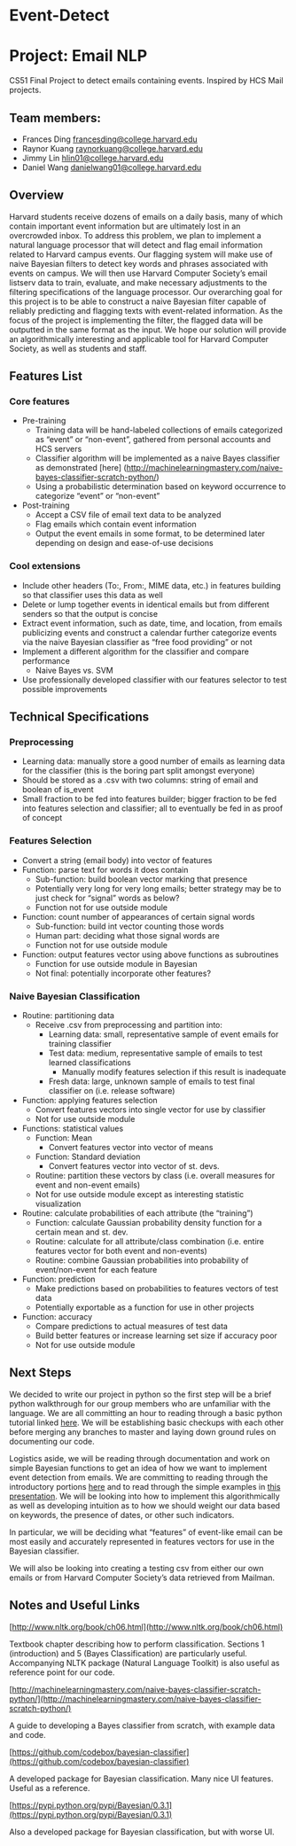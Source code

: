 # Event-Detect

# Project: Email NLP
CS51 Final Project to detect emails containing events. Inspired by HCS Mail projects.

## Team members: 
- Frances Ding		francesding@college.harvard.edu 
- Raynor Kuang		raynorkuang@college.harvard.edu 
- Jimmy Lin		hlin01@college.harvard.edu 
- Daniel Wang 		danielwang01@college.harvard.edu 


## Overview 
Harvard students receive dozens of emails on a daily basis, many of which contain important event information but are ultimately lost in an overcrowded inbox. To address this problem, we plan to implement a natural language processor that will detect and flag email information related to Harvard campus events. Our flagging system will make use of naive Bayesian filters to detect key words and phrases associated with events on campus. We will then use Harvard Computer Society’s email listserv data to train, evaluate, and make necessary adjustments to the filtering specifications of the language processor. Our overarching goal for this project is to be able to construct a naive Bayesian filter capable of reliably predicting and flagging texts with event-related information. As the focus of the project is implementing the filter, the flagged data will be outputted in the same format as the input. We hope our solution will provide an algorithmically interesting and applicable tool for Harvard Computer Society, as well as students and staff. 

## Features List

### Core features

- Pre-training
  - Training data will be hand-labeled collections of emails categorized as “event” or “non-event”, gathered from personal accounts and HCS servers
  - Classifier algorithm will be implemented as a naive Bayes classifier
as demonstrated [here] (http://machinelearningmastery.com/naive-bayes-classifier-scratch-python/)
  - Using a probabilistic determination based on keyword occurrence to categorize “event” or “non-event”
- Post-training
  - Accept a CSV file of email text data to be analyzed
  - Flag emails which contain event information
  - Output the event emails in some format, to be determined later depending on design and ease-of-use decisions

### Cool extensions
- Include other headers (To:, From:, MIME data, etc.) in features building so that classifier uses this data as well
- Delete or lump together events in identical emails but from different senders so that the output is concise
- Extract event information, such as date, time, and location, from emails publicizing events and construct a calendar
further categorize events via the naive Bayesian classifier as “free food providing” or not
- Implement a different algorithm for the classifier and compare performance
  - Naive Bayes vs. SVM
- Use professionally developed classifier with our features selector to test possible improvements

## Technical Specifications 
### Preprocessing
- Learning data: manually store a good number of emails as learning data for the classifier (this is the boring part split amongst everyone)
- Should be stored as a .csv with two columns: string of email and boolean of is_event
- Small fraction to be fed into features builder; bigger fraction to be fed into features selection and classifier; all to eventually be fed in as proof of concept

### Features Selection
- Convert a string (email body) into vector of features  
- Function: parse text for words it does contain
  - Sub-function: build boolean vector marking that presence
  - Potentially very long for very long emails; better strategy may be to just check for “signal” words as below?
  - Function not for use outside module
- Function: count number of appearances of certain signal words
  - Sub-function: build int vector counting those words
  - Human part: deciding what those signal words are
  - Function not for use outside module 
- Function: output features vector using above functions as subroutines
  - Function for use outside module in Bayesian
  - Not final: potentially incorporate other features?

### Naive Bayesian Classification
- Routine: partitioning data
  - Receive .csv from preprocessing and partition into:
    - Learning data: small, representative sample of event emails for training classifier
    - Test data: medium, representative sample of emails to test learned classifications
      - Manually modify features selection if this result is inadequate
    - Fresh data: large, unknown sample of emails to test final classifier on (i.e. release software)
- Function: applying features selection
  - Convert features vectors into single vector for use by classifier
  - Not for use outside module
- Functions: statistical values
  - Function: Mean
    - Convert features vector into vector of means
  - Function: Standard deviation
    - Convert features vector into vector of st. devs.
  - Routine: partition these vectors by class (i.e. overall measures for event and non-event emails)
  - Not for use outside module except as interesting statistic visualization
- Routine: calculate probabilities of each attribute (the “training”)
  - Function: calculate Gaussian probability density function for a certain mean and st. dev.
  - Routine: calculate for all attribute/class combination (i.e. entire features vector for both event and non-events)
  - Routine: combine Gaussian probabilities into probability of event/non-event for each feature
- Function: prediction
  - Make predictions based on probabilities to features vectors of test data
  - Potentially exportable as a function for use in other projects
- Function: accuracy
  - Compare predictions to actual measures of test data
  - Build better features or increase learning set size if accuracy poor
  - Not for use outside module	



## Next Steps 
We decided to write our project in python so the first step will be a brief python walkthrough for our group members who are unfamiliar with the language. We are all committing an hour to reading through a basic python tutorial linked [here](http://www.stavros.io/tutorials/python/). We will be establishing basic checkups with each other before merging any branches to master and laying down ground rules on documenting our code. 

Logistics aside, we will be reading through documentation and work on simple Bayesian functions to get an idea of how we want to implement event detection from emails. We are committing to reading through the introductory portions [here](http://en.wikipedia.org/wiki/Naive_Bayes_classifier#Probabilistic_model) and to read through the simple examples in [this presentation](http://www.cs.ucr.edu/~eamonn/CE/Bayesian%20Classification%20withInsect_examples.pdf). We will be looking into how to implement this algorithmically as well as developing intuition as to how we should weight our data based on keywords, the presence of dates, or other such indicators.

In particular, we will be deciding what “features” of event-like email can be most easily and accurately represented in features vectors for use in the Bayesian classifier.

We will also be looking into creating a testing csv from either our own emails or from Harvard Computer Society’s data retrieved from Mailman.

## Notes and Useful Links 

[http://www.nltk.org/book/ch06.html](http://www.nltk.org/book/ch06.html)

Textbook chapter describing how to perform classification. Sections 1 (introduction) and 5 (Bayes Classification) are particularly useful. Accompanying NLTK package (Natural Language Toolkit) is also useful as reference point for our code.

[http://machinelearningmastery.com/naive-bayes-classifier-scratch-python/](http://machinelearningmastery.com/naive-bayes-classifier-scratch-python/)

A guide to developing a Bayes classifier from scratch, with example data and code.

[https://github.com/codebox/bayesian-classifier](https://github.com/codebox/bayesian-classifier)

A developed package for Bayesian classification. Many nice UI features. Useful as a reference.

[https://pypi.python.org/pypi/Bayesian/0.3.1](https://pypi.python.org/pypi/Bayesian/0.3.1)

Also a developed package for Bayesian classification, but with worse UI.


